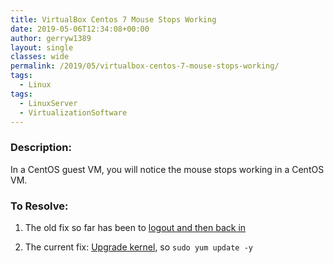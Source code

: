 ```yaml
---
title: VirtualBox Centos 7 Mouse Stops Working
date: 2019-05-06T12:34:08+00:00
author: gerryw1389
layout: single
classes: wide
permalink: /2019/05/virtualbox-centos-7-mouse-stops-working/
tags:
  - Linux
tags:
  - LinuxServer
  - VirtualizationSoftware
---
```

<!--more-->

### Description:

In a CentOS guest VM, you will notice the mouse stops working in a CentOS VM.

### To Resolve:

1. The old fix so far has been to [logout and then back in](https://stackoverflow.com/questions/53918767/mouse-stopped-clicking-in-centos-running-in-virtual-box)

2. The current fix: [Upgrade kernel](https://access.redhat.com/errata/RHSA-2019:0512), so `sudo yum update -y`